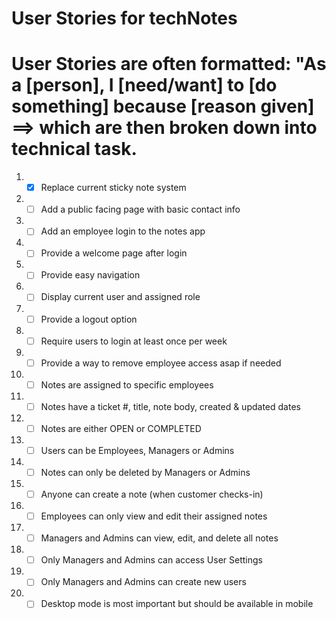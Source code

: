 # User Stories for techNotes
# User Stories are often formatted: "As a [person], I [need/want] to [do something] because [reason given] ==> which are then broken down into technical task.  


1. -[x] Replace current sticky note system
2. -[ ] Add a public facing page with basic contact info
3. -[ ] Add an employee login to the notes app
4. -[ ] Provide a welcome page after login
5. -[ ] Provide easy navigation
6. -[ ] Display current user and assigned role
7. -[ ] Provide a logout option
8. -[ ] Require users to login at least once per week
9. -[ ] Provide a way to remove employee access asap if needed
10. -[ ] Notes are assigned to specific employees
11. -[ ] Notes have a ticket #, title, note body, created & updated dates
12. -[ ] Notes are either OPEN or COMPLETED
13. -[ ] Users can be Employees, Managers or Admins
14. -[ ] Notes can only be deleted by Managers or Admins
15. -[ ] Anyone can create a note (when customer checks-in)
16. -[ ] Employees can only view and edit their assigned notes
17. -[ ] Managers and Admins can view, edit, and delete all notes
18. -[ ] Only Managers and Admins can access User Settings
19. -[ ] Only Managers and Admins can create new users
20. -[ ] Desktop mode is most important but should be available in mobile